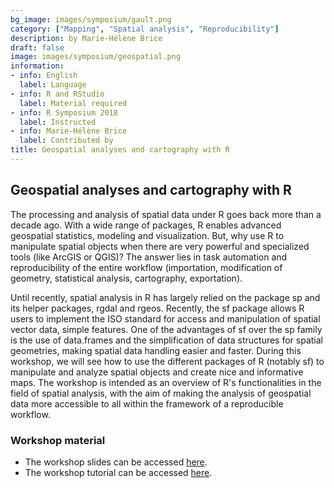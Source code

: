 ```yaml
---
bg_image: images/symposium/gault.png
category: ["Mapping", "Spatial analysis", "Reproducibility"]
description: by Marie-Hélène Brice
draft: false
image: images/symposium/geospatial.png
information:
- info: English
  label: Language
- info: R and RStudio
  label: Material required
- info: R Symposium 2018
  label: Instructed
- info: Marie-Hélène Brice
  label: Contributed by
title: Geospatial analyses and cartography with R
---
```


## Geospatial analyses and cartography with R

The processing and analysis of spatial data under R goes back more than a decade ago. With a wide range of packages, R enables advanced geospatial statistics, modeling and visualization. But, why use R to manipulate spatial objects when there are very powerful and specialized tools (like ArcGIS or QGIS)? The answer lies in task automation and reproducibility of the entire workflow (importation, modification of geometry, statistical analysis, cartography, exportation).

Until recently, spatial analysis in R has largely relied on the package sp and its helper packages, rgdal and rgeos. Recently, the sf package allows R users to implement the ISO standard for access and manipulation of spatial vector data, simple features. One of the advantages of sf over the sp family is the use of data.frames and the simplification of data structures for spatial geometries, making spatial data handling easier and faster. During this workshop, we will see how to use the different packages of R (notably sf) to manipulate and analyze spatial objects and create nice and informative maps. The workshop is intended as an overview of R's functionalities in the field of spatial analysis, with the aim of making the analysis of geospatial data more accessible to all within the framework of a reproducible workflow.

### Workshop material

- The workshop slides can be accessed [here](https://mhbrice.github.io/Rspatial/#1).  
- The workshop tutorial can be accessed [here](https://mhbrice.github.io/Rspatial/Rspatial_script.html). 
